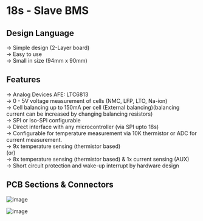 # 18s - Slave BMS      
## Design Language    
-> Simple design (2-Layer board)       
-> Easy to use       
-> Small in size (94mm x 90mm)

## Features     
-> Analog Devices AFE: LTC6813            
-> 0 - 5V voltage measurement of cells (NMC, LFP, LTO, Na-ion)        
-> Cell balancing up to 150mA per cell (External balancing)(balancing current can be increased by changing balancing resistors)       
-> SPI or Iso-SPI configurable          
-> Direct interface with any microcontroller (via SPI upto 18s)        
-> Configurable for temperature measurement via 10K thermistor or ADC for current measurement.     
-> 9x temperature sensing (thermistor based)         
                      (or)              
-> 8x temperature sensing (thermistor based) & 1x current sensing (AUX)       
-> Short circuit protection and wake-up interrupt by hardware design 

## PCB Sections & Connectors
![image](https://github.com/user-attachments/assets/b212bcf6-f6ea-4189-9a01-9d58b8ea0170)

![image](https://github.com/user-attachments/assets/b562874a-5b28-4938-a200-069ede7b26ec)
